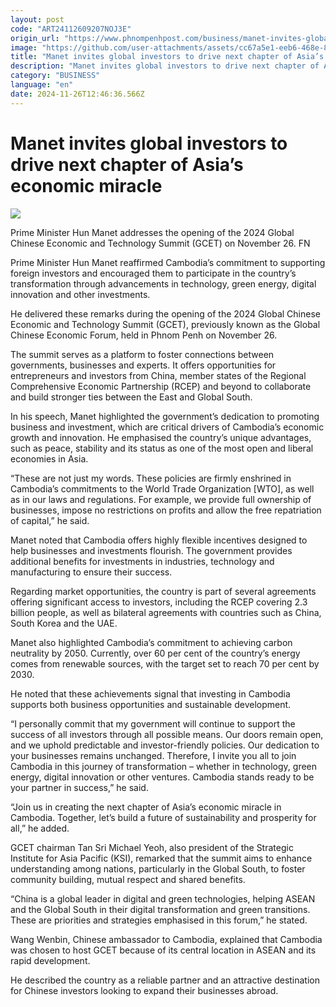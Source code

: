 ```yaml
---
layout: post
code: "ART24112609207NOJ3E"
origin_url: "https://www.phnompenhpost.com/business/manet-invites-global-investors-to-drive-next-chapter-of-asia-s-economic-miracle"
image: "https://github.com/user-attachments/assets/cc67a5e1-eeb6-468e-89eb-3897cecf1782"
title: "Manet invites global investors to drive next chapter of Asia’s economic miracle"
description: "​​Manet invites global investors to drive next chapter of Asia’s economic miracle​"
category: "BUSINESS"
language: "en"
date: 2024-11-26T12:46:36.566Z
---
```


# Manet invites global investors to drive next chapter of Asia’s economic miracle

![](https://github.com/user-attachments/assets/099ace53-87ae-4ba7-a679-d47636508feb)

Prime Minister Hun Manet addresses the opening of the 2024 Global Chinese Economic and Technology Summit (GCET) on November 26. FN

Prime Minister Hun Manet reaffirmed Cambodia’s commitment to supporting foreign investors and encouraged them to participate in the country’s transformation through advancements in technology, green energy, digital innovation and other investments.

He delivered these remarks during the opening of the 2024 Global Chinese Economic and Technology Summit (GCET), previously known as the Global Chinese Economic Forum, held in Phnom Penh on November 26.

The summit serves as a platform to foster connections between governments, businesses and experts. It offers opportunities for entrepreneurs and investors from China, member states of the Regional Comprehensive Economic Partnership (RCEP) and beyond to collaborate and build stronger ties between the East and Global South.

In his speech, Manet highlighted the government’s dedication to promoting business and investment, which are critical drivers of Cambodia’s economic growth and innovation. He emphasised the country’s unique advantages, such as peace, stability and its status as one of the most open and liberal economies in Asia.

“These are not just my words. These policies are firmly enshrined in Cambodia’s commitments to the World Trade Organization \[WTO\], as well as in our laws and regulations. For example, we provide full ownership of businesses, impose no restrictions on profits and allow the free repatriation of capital,” he said.

Manet noted that Cambodia offers highly flexible incentives designed to help businesses and investments flourish. The government provides additional benefits for investments in industries, technology and manufacturing to ensure their success.

Regarding market opportunities, the country is part of several agreements offering significant access to investors, including the RCEP covering 2.3 billion people, as well as bilateral agreements with countries such as China, South Korea and the UAE.

Manet also highlighted Cambodia’s commitment to achieving carbon neutrality by 2050. Currently, over 60 per cent of the country’s energy comes from renewable sources, with the target set to reach 70 per cent by 2030.

He noted that these achievements signal that investing in Cambodia supports both business opportunities and sustainable development.

“I personally commit that my government will continue to support the success of all investors through all possible means. Our doors remain open, and we uphold predictable and investor-friendly policies. Our dedication to your businesses remains unchanged. Therefore, I invite you all to join Cambodia in this journey of transformation – whether in technology, green energy, digital innovation or other ventures. Cambodia stands ready to be your partner in success,” he said.

“Join us in creating the next chapter of Asia’s economic miracle in Cambodia. Together, let’s build a future of sustainability and prosperity for all,” he added.

GCET chairman Tan Sri Michael Yeoh, also president of the Strategic Institute for Asia Pacific (KSI), remarked that the summit aims to enhance understanding among nations, particularly in the Global South, to foster community building, mutual respect and shared benefits.

“China is a global leader in digital and green technologies, helping ASEAN and the Global South in their digital transformation and green transitions. These are priorities and strategies emphasised in this forum,” he stated.

Wang Wenbin, Chinese ambassador to Cambodia, explained that Cambodia was chosen to host GCET because of its central location in ASEAN and its rapid development.

He described the country as a reliable partner and an attractive destination for Chinese investors looking to expand their businesses abroad.